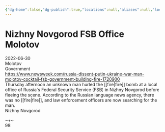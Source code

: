 ```yaml
---
{"dg-home":false,"dg-publish":true,"locations":null,"aliases":null,"location":"Nizhny Novgorod","title":"Nizhny Novgorod FSB Office Molotov","tag":"molotov, government","date":"2022-06-30","permalink":"/nizhny-novgorod-fsb-office-molotov/","dgHomeLink":true,"dgPassFrontmatter":true}
---
```



# Nizhny Novgorod FSB Office Molotov

2022-06-30  
Molotov  
Government  
https://www.newsweek.com/russia-dissent-putin-ukraine-war-man-molotov-cocktail-fsb-government-building-fire-1720900  
Thursday afternoon an unknown man hurled the [[fire|fire]] bomb at a local office of Russia's Federal Security Service (FSB) in Nizhny Novgorod before fleeing the scene. According to the Russian language news agency, there was no [[fire|fire]], and law enforcement officers are now searching for the man.  
Nizhny Novgorod

~+~  
98
